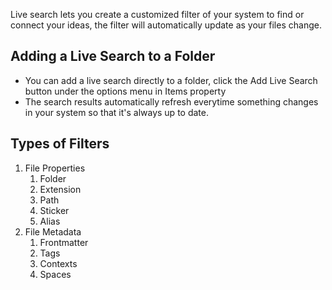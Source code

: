 Live search lets you create a customized filter of your system to find or connect your ideas, the filter will automatically update as your files change. 
## Adding a Live Search to a Folder
- You can add a live search directly to a folder, click the Add Live Search button under the options menu in Items property
- The search results automatically refresh everytime something changes in your system so that it's always up to date.
## Types of Filters
1. File Properties
	1. Folder
	2. Extension
	3. Path
	5. Sticker
	6. Alias
2. File Metadata
	1. Frontmatter
	2. Tags
	3. Contexts
	4. Spaces
